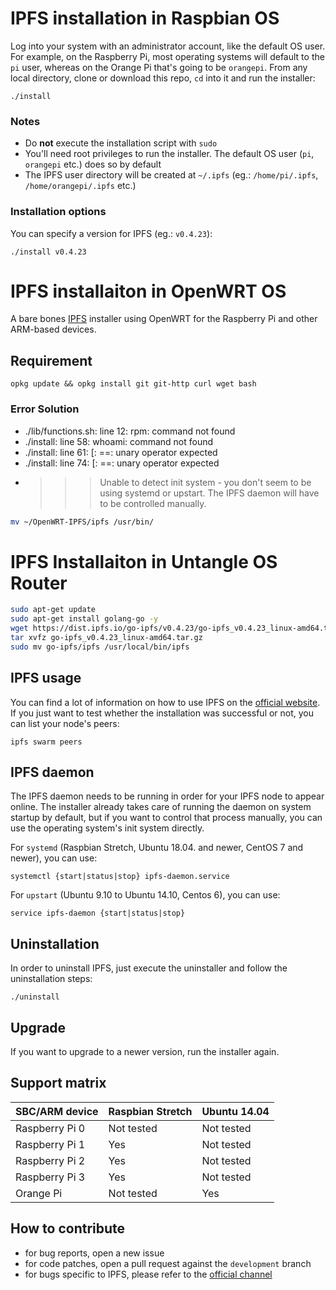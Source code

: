 
# IPFS installation in Raspbian OS

Log into your system with an administrator account, like the default OS user. For example, on the Raspberry Pi, most
operating systems will default to the `pi` user, whereas on the Orange Pi that's going to be `orangepi`. From any local directory, clone or download this repo, `cd` into it and run the installer:

```SHELL
./install
```

### Notes

* Do **not** execute the installation script with `sudo`
* You'll need root privileges to run the installer. The default OS user (`pi`, `orangepi` etc.) does so by default
* The IPFS user directory will be created at `~/.ipfs` (eg.: `/home/pi/.ipfs`, `/home/orangepi/.ipfs` etc.)

### Installation options

You can specify a version for IPFS (eg.: `v0.4.23`):

```SHELL
./install v0.4.23
```

# IPFS installaiton in OpenWRT OS

A bare bones [IPFS](https://ipfs.io) installer using OpenWRT for the Raspberry Pi and other ARM-based devices.

## Requirement

```SHELL
opkg update && opkg install git git-http curl wget bash
```

### Error Solution

* ./lib/functions.sh: line 12: rpm: command not found
* ./install: line 58: whoami: command not found
* ./install: line 61: [: ==: unary operator expected
* ./install: line 74: [: ==: unary operator expected
* >>> Unable to detect init system - you don't seem to be using systemd or upstart. The IPFS daemon will have to be controlled manually.

```sh
mv ~/OpenWRT-IPFS/ipfs /usr/bin/
``` 

# IPFS Installaiton in Untangle OS Router

```sh
sudo apt-get update
sudo apt-get install golang-go -y
wget https://dist.ipfs.io/go-ipfs/v0.4.23/go-ipfs_v0.4.23_linux-amd64.tar.gz
tar xvfz go-ipfs_v0.4.23_linux-amd64.tar.gz
sudo mv go-ipfs/ipfs /usr/local/bin/ipfs
```

## IPFS usage

You can find a lot of information on how to use IPFS on the [official website](https://ipfs.io/docs/getting-started/).
If you just want to test whether the installation was successful or not, you can list your node's peers:

```SHELL
ipfs swarm peers
```

## IPFS daemon

The IPFS daemon needs to be running in order for your IPFS node to appear online. The installer already takes care of
running the daemon on system startup by default, but if you want to control that process manually, you can use the
operating system's init system directly.

For `systemd` (Raspbian Stretch, Ubuntu 18.04. and newer, CentOS 7 and newer), you can use:

```SHELL
systemctl {start|status|stop} ipfs-daemon.service
```

For `upstart` (Ubuntu 9.10 to Ubuntu 14.10, Centos 6), you can use:

```SHELL
service ipfs-daemon {start|status|stop}
```

## Uninstallation

In order to uninstall IPFS, just execute the uninstaller and follow the uninstallation steps:

```SHELL
./uninstall
```

## Upgrade

If you want to upgrade to a newer version, run the installer again.

## Support matrix

| SBC/ARM device    | Raspbian Stretch  | Ubuntu 14.04  |
| :---------------- | :---------------- | :------------ |
| Raspberry Pi 0    | Not tested        | Not tested    |
| Raspberry Pi 1    | Yes               | Not tested    |
| Raspberry Pi 2    | Yes               | Not tested    |
| Raspberry Pi 3    | Yes               | Not tested    |
| Orange Pi         | Not tested        | Yes           |

## How to contribute

* for bug reports, open a new issue
* for code patches, open a pull request against the `development` branch
* for bugs specific to IPFS, please refer to the [official channel](https://discuss.ipfs.io)
